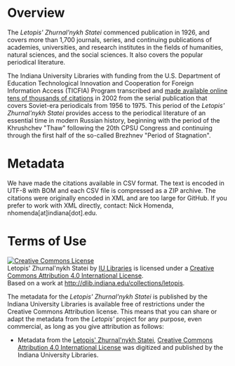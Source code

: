 # Overview
The <i>Letopis' Zhurnal'nykh Statei</i> commenced publication in 1926, and covers more than 1,700 journals, series, and continuing publications of academies, universities, and research institutes in the fields of humanities, natural sciences, and the social sciences. It also covers the popular periodical literature. 

The Indiana University Libraries with funding from the U.S. Department of Education Technological Innovation and Cooperation for Foreign Information Access (TICFIA) Program transcribed and <a href="http://dlib.indiana.edu/collections/letopis">made available online tens of thousands of citations</a> in 2002 from the serial publication that covers Soviet-era periodicals from 1956 to 1975.  This period of the <i>Letopis' Zhurnal'nykh Statei</i> provides access to the periodical literature of an essential time in modern Russian history, beginning with the period of the Khrushchev "Thaw" following the 20th CPSU Congress and continuing through the first half of the so-called Brezhnev "Period of Stagnation". 

# Metadata
We have made the citations available in CSV format. The text is encoded in UTF-8 with BOM and each CSV file is compressed as a ZIP archive.  The citations were originally encoded in XML and are too large for GitHub.  If you prefer to work with XML directly, contact: Nick Homenda, nhomenda[at]indiana[dot].edu.

# Terms of Use
<a rel="license" href="http://creativecommons.org/licenses/by/4.0/"><img alt="Creative Commons License" style="border-width:0" src="https://i.creativecommons.org/l/by/4.0/88x31.png" /></a><br /><span xmlns:dct="http://purl.org/dc/terms/" href="http://purl.org/dc/dcmitype/Dataset" property="dct:title" rel="dct:type">Letopis' Zhurnal'nykh Statei </span> by <a xmlns:cc="http://creativecommons.org/ns#" href="http://libraries.indiana.edu" property="cc:attributionName" rel="cc:attributionURL">IU Libraries</a> is licensed under a <a rel="license" href="http://creativecommons.org/licenses/by/4.0/">Creative Commons Attribution 4.0 International License</a>.<br />Based on a work at <a xmlns:dct="http://purl.org/dc/terms/" href="http://dlib.indiana.edu/collections/letopis" rel="dct:source">http://dlib.indiana.edu/collections/letopis</a>.

The metadata for the <i>Letopis' Zhurnal'nykh Statei</i> is published by the Indiana University Libraries
is available free of restrictions under the Creative Commons Attribution
license. This means that you can share or adapt the metadata from the
<i>Letopis'</i> project for any purpose, even commercial, as long as you give
attribution as follows:

* Metadata from the <a
href="http://dlib.indiana.edu/collections/letopis/">Letopis' Zhurnal'nykh Statei</a>, <a rel="license" href="http://creativecommons.org/licenses/by/4.0/">Creative Commons Attribution 4.0 International License</a> was digitized and
published by the Indiana University Libraries.
